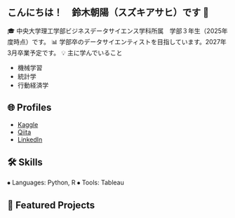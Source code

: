 ## こんにちは！　鈴木朝陽（スズキアサヒ）です 👋
🎓 中央大学理工学部ビジネスデータサイエンス学科所属　学部３年生（2025年度時点）です。
📊 学部卒のデータサイエンティストを目指しています。2027年3月卒業予定です。
💡 主に学んでいること
-	機械学習
-	統計学
-	行動経済学

## 🌐 Profiles
-	[Kaggle](https://www.kaggle.com/attsuatsu)
-	[Qiita](https://qiita.com/Attsuatsu)
-	[LinkedIn](https://www.linkedin.com/in/朝陽-鈴木-2204b6388-2204b6388)

## 🛠️ Skills
⦁	Languages: Python, R
⦁	Tools: Tableau

## 📂 Featured Projects
